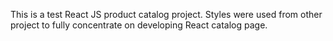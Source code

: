 This is a test React JS product catalog project.
Styles were used from other project to fully concentrate on developing React catalog page.